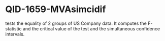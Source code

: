 # QID-1659-MVAsimcidif
tests the equality of 2 groups of US Company data. It computes the F-statistic and the critical value of the test and the simultaneous confidence intervals.
